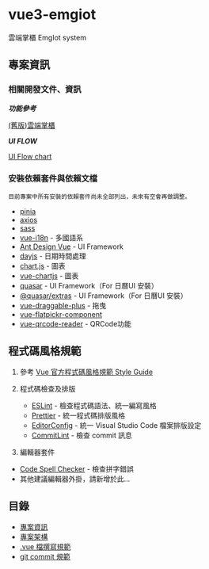 # vue3-emgiot
雲端掌櫃 EmgIot system



## 專案資訊
### 相關開發文件、資訊

***功能參考*** 

[(舊版)雲端掌櫃](https://cm.alfaloop.com/Dashboard)

***UI FLOW***

[UI Flow chart](https://overflow.io/s/KH44MLMA/?node=e76d6eb6)

### 安裝依賴套件與依賴文檔

`目前專案中所有安裝的依賴套件尚未全部列出，未來有空會再做調整。`

- [pinia](https://pinia.vuejs.org/)
- [axios](https://axios-http.com/docs/intro)
- [sass](https://sass-lang.com/)
- [vue-i18n](https://vue-i18n.intlify.dev/guide/installation.html) - 多國語系
- [Ant Design Vue](https://antdv.com/) - UI Framework
- [dayjs](https://day.js.org/docs/en/installation/installation) - 日期時間處理
- [chart.js](https://www.chartjs.org/) - 圖表
- [vue-chartjs](https://vue-chartjs.org/) - 圖表
- [quasar](https://quasar.dev/) - UI Framework（For 日曆UI 安裝）
- [@quasar/extras](https://www.npmjs.com/package/@quasar/extras) - UI Framework（For 日曆UI 安裝）
- [vue-draggable-plus](https://vue-draggable-plus.pages.dev/) - 拖曳
- [vue-flatpickr-component](https://www.npmjs.com/package/vue-flatpickr-component)
- [vue-qrcode-reader](https://gruhn.github.io/vue-qrcode-reader/) - QRCode功能








## 程式碼風格規範

1. 參考 [Vue 官方程式碼風格規範 Style Guide](https://vuejs.org/style-guide)

2. 程式碼檢查及排版
   - [ESLint](https://eslint.org) - 檢查程式碼語法、統一編寫風格
   - [Prettier](https://prettier.io) - 統一程式碼排版風格
   - [EditorConfig](https://editorconfig.org) - 統一 Visual Studio Code 檔案排版設定
   - [CommitLint](https://commitlint.js.org) - 檢查 commit 訊息

3. 編輯器套件
  - [Code Spell Checker](https://marketplace.visualstudio.com/items?itemName=streetsidesoftware.code-spell-checker) - 檢查拼字錯誤
  - 其他建議編輯器外掛，請新增於此...







## 目錄

- [專案資訊](./readme/ABOUT.md)
- [專案架構](./readme/ARCHITECTURE.md)
- [.vue 檔撰寫規範](./readme/BASE-VUE.md)
- [git commit 規範](./readme/GIT-COMMIT.md)
